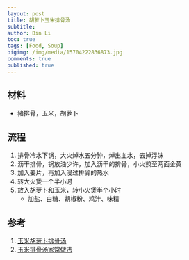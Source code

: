 ```yaml
---
layout: post
title: 胡萝卜玉米排骨汤
subtitle:
author: Bin Li
toc: true
tags: [Food, Soup]
bigimg: /img/media/15704222836873.jpg
comments: true
published: true
---
```



## 材料
* 猪排骨，玉米，胡萝卜


## 流程
1. 排骨冷水下锅，大火焯水五分钟，焯出血水，去掉浮沫
2. 沥干排骨，锅放油少许，加入沥干的排骨，小火煎至两面金黄
3. 加入姜片，再加入漫过排骨的热水
4. 转大火煲一个半小时
5. 放入胡萝卜和玉米，转小火煲半个小时
    * 加盐、白糖、胡椒粉、鸡汁、味精

## 参考
1. [玉米胡萝卜排骨汤](https://www.youtube.com/watch?v=Y-eKBGATYbY)
2. [玉米排骨汤家常做法](https://www.youtube.com/watch?v=Bumr_KobjcI)